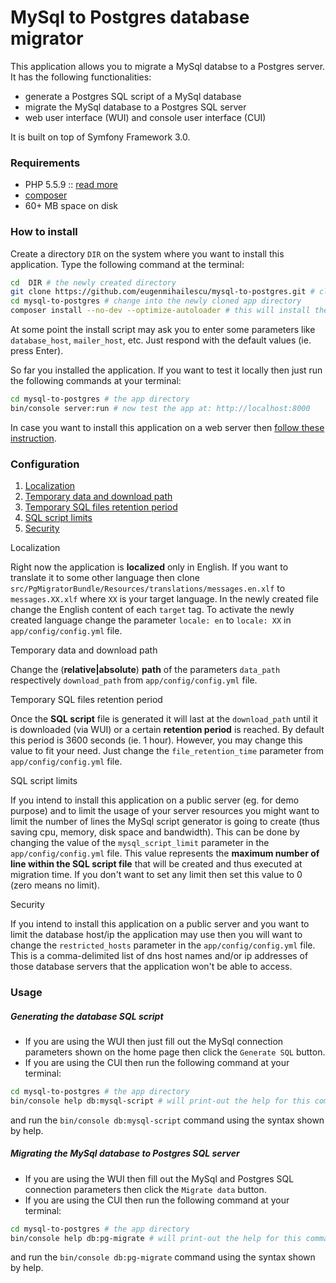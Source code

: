 # MySql to Postgres database migrator
This application allows you to migrate a MySql databse to a Postgres server. It has the following functionalities:
- generate a Postgres SQL script of a MySql database
- migrate the MySql database to a Postgres SQL server
- web user interface (WUI) and console user interface (CUI)


It is built on top of Symfony Framework 3.0.

### Requirements
* PHP 5.5.9 :: [read more](http://symfony.com/doc/current/reference/requirements.html)
* [composer](https://getcomposer.org/doc/00-intro.md#installation-linux-unix-osx)
* 60+ MB space on disk

### How to install

Create a directory `DIR` on the system where you want to install this application. Type the following command at the terminal:
```bash
cd  DIR # the newly created directory
git clone https://github.com/eugenmihailescu/mysql-to-postgres.git # close the project at DIR
cd mysql-to-postgres # change into the newly cloned app directory
composer install --no-dev --optimize-autoloader # this will install the project dependencies
```
At some point the install script may ask you to enter some parameters like `database_host`, `mailer_host`, etc. Just respond with the default values (ie. press Enter).

So far you installed the application. If you want to test it locally then just run the following commands at your terminal:
```bash
cd mysql-to-postgres # the app directory
bin/console server:run # now test the app at: http://localhost:8000
```
In case you want to install this application on a web server then [follow these instruction](http://symfony.com/doc/current/cookbook/configuration/web_server_configuration.html).

### Configuration

1. [Localization](#localization)
2. [Temporary data and download path](#temp-path)
3. [Temporary SQL files retention period](#retention)
4. [SQL script limits](#script-limit)
5. [Security](#security)

<a id="localization">Localization</a>

Right now the application is **localized** only in English. If you want to translate it to some other language then clone `src/PgMigratorBundle/Resources/translations/messages.en.xlf` to `messages.XX.xlf` where `XX` is your target language. In the newly created file change the English content of each `target` tag. To activate the newly created language change the parameter `locale: en` to `locale: XX` in `app/config/config.yml` file.

<a id="temp-path">Temporary data and download path</a>

Change the (**relative|absolute**) **path** of the parameters `data_path` respectively `download_path` from `app/config/config.yml` file.

<a id="retention">Temporary SQL files retention period</a>

Once the **SQL script** file is generated it will last at the `download_path` until it is downloaded (via WUI) or a certain **retention period** is reached. By default this period is 3600 seconds (ie. 1 hour). However, you may change this value to fit your need. Just change the `file_retention_time` parameter from `app/config/config.yml` file.

<a id="script-limit">SQL script limits</a>

If you intend to install this application on a public server (eg. for demo purpose) and to limit the usage of your server resources you might want to limit the number of lines the MySql script generator is going to create (thus saving cpu, memory, disk space and bandwidth). This can be done by changing the value of the `mysql_script_limit` parameter in the `app/config/config.yml` file. This value represents the **maximum number of line within the SQL script file** that will be created and thus executed at migration time. If you don't want to set any limit then set this value to 0 (zero means no limit).
 
<a id="security">Security</a>

If you intend to install this application on a public server and you want to limit the database host/ip the application may use then you will want to change the `restricted_hosts` parameter in the `app/config/config.yml` file. This is a comma-delimited list of dns host names and/or ip addresses of those database servers that the application won't be able to access.  
 
### Usage
##### Generating the database SQL script

- If you are using the WUI then just fill out the MySql connection parameters shown on the home page then click the `Generate SQL` button.
- If you are using the CUI then run the following command at your terminal:
```bash
cd mysql-to-postgres # the app directory
bin/console help db:mysql-script # will print-out the help for this command
```
and run the `bin/console db:mysql-script` command using the syntax shown by help.

##### Migrating the MySql database to Postgres SQL server
- If you are using the WUI then fill out the MySql and Postgres SQL connection parameters then click the `Migrate data` button.
- If you are using the CUI then run the following command at your terminal:
```bash
cd mysql-to-postgres # the app directory
bin/console help db:pg-migrate # will print-out the help for this command
```
and run the `bin/console db:pg-migrate` command using the syntax shown by help.
